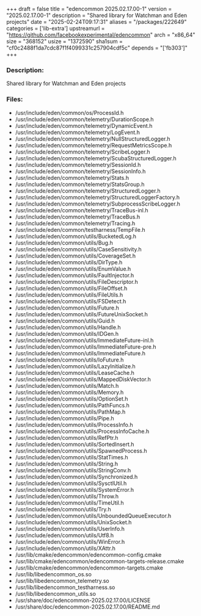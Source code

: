 +++
draft = false
title = "edencommon 2025.02.17.00-1"
version = "2025.02.17.00-1"
description = "Shared library for Watchman and Eden projects"
date = "2025-02-24T09:17:31"
aliases = "/packages/222649"
categories = ['lib-extra']
upstreamurl = "https://github.com/facebookexperimental/edencommon"
arch = "x86_64"
size = "368152"
usize = "1372590"
sha1sum = "cf0c2488f1da7cdc87f1f4099331c257904cdf5c"
depends = "['fb303']"
+++
### Description: 
Shared library for Watchman and Eden projects

### Files: 
* /usr/include/eden/common/os/ProcessId.h
* /usr/include/eden/common/telemetry/DurationScope.h
* /usr/include/eden/common/telemetry/DynamicEvent.h
* /usr/include/eden/common/telemetry/LogEvent.h
* /usr/include/eden/common/telemetry/NullStructuredLogger.h
* /usr/include/eden/common/telemetry/RequestMetricsScope.h
* /usr/include/eden/common/telemetry/ScribeLogger.h
* /usr/include/eden/common/telemetry/ScubaStructuredLogger.h
* /usr/include/eden/common/telemetry/SessionId.h
* /usr/include/eden/common/telemetry/SessionInfo.h
* /usr/include/eden/common/telemetry/Stats.h
* /usr/include/eden/common/telemetry/StatsGroup.h
* /usr/include/eden/common/telemetry/StructuredLogger.h
* /usr/include/eden/common/telemetry/StructuredLoggerFactory.h
* /usr/include/eden/common/telemetry/SubprocessScribeLogger.h
* /usr/include/eden/common/telemetry/TraceBus-inl.h
* /usr/include/eden/common/telemetry/TraceBus.h
* /usr/include/eden/common/telemetry/Tracing.h
* /usr/include/eden/common/testharness/TempFile.h
* /usr/include/eden/common/utils/BucketedLog.h
* /usr/include/eden/common/utils/Bug.h
* /usr/include/eden/common/utils/CaseSensitivity.h
* /usr/include/eden/common/utils/CoverageSet.h
* /usr/include/eden/common/utils/DirType.h
* /usr/include/eden/common/utils/EnumValue.h
* /usr/include/eden/common/utils/FaultInjector.h
* /usr/include/eden/common/utils/FileDescriptor.h
* /usr/include/eden/common/utils/FileOffset.h
* /usr/include/eden/common/utils/FileUtils.h
* /usr/include/eden/common/utils/FSDetect.h
* /usr/include/eden/common/utils/Future.h
* /usr/include/eden/common/utils/FutureUnixSocket.h
* /usr/include/eden/common/utils/Guid.h
* /usr/include/eden/common/utils/Handle.h
* /usr/include/eden/common/utils/IDGen.h
* /usr/include/eden/common/utils/ImmediateFuture-inl.h
* /usr/include/eden/common/utils/ImmediateFuture-pre.h
* /usr/include/eden/common/utils/ImmediateFuture.h
* /usr/include/eden/common/utils/IoFuture.h
* /usr/include/eden/common/utils/LazyInitialize.h
* /usr/include/eden/common/utils/LeaseCache.h
* /usr/include/eden/common/utils/MappedDiskVector.h
* /usr/include/eden/common/utils/Match.h
* /usr/include/eden/common/utils/Memory.h
* /usr/include/eden/common/utils/OptionSet.h
* /usr/include/eden/common/utils/PathFuncs.h
* /usr/include/eden/common/utils/PathMap.h
* /usr/include/eden/common/utils/Pipe.h
* /usr/include/eden/common/utils/ProcessInfo.h
* /usr/include/eden/common/utils/ProcessInfoCache.h
* /usr/include/eden/common/utils/RefPtr.h
* /usr/include/eden/common/utils/SortedInsert.h
* /usr/include/eden/common/utils/SpawnedProcess.h
* /usr/include/eden/common/utils/StatTimes.h
* /usr/include/eden/common/utils/String.h
* /usr/include/eden/common/utils/StringConv.h
* /usr/include/eden/common/utils/Synchronized.h
* /usr/include/eden/common/utils/SysctlUtil.h
* /usr/include/eden/common/utils/SystemError.h
* /usr/include/eden/common/utils/Throw.h
* /usr/include/eden/common/utils/TimeUtil.h
* /usr/include/eden/common/utils/Try.h
* /usr/include/eden/common/utils/UnboundedQueueExecutor.h
* /usr/include/eden/common/utils/UnixSocket.h
* /usr/include/eden/common/utils/UserInfo.h
* /usr/include/eden/common/utils/Utf8.h
* /usr/include/eden/common/utils/WinError.h
* /usr/include/eden/common/utils/XAttr.h
* /usr/lib/cmake/edencommon/edencommon-config.cmake
* /usr/lib/cmake/edencommon/edencommon-targets-release.cmake
* /usr/lib/cmake/edencommon/edencommon-targets.cmake
* /usr/lib/libedencommon_os.so
* /usr/lib/libedencommon_telemetry.so
* /usr/lib/libedencommon_testharness.so
* /usr/lib/libedencommon_utils.so
* /usr/share/doc/edencommon-2025.02.17.00/LICENSE
* /usr/share/doc/edencommon-2025.02.17.00/README.md
